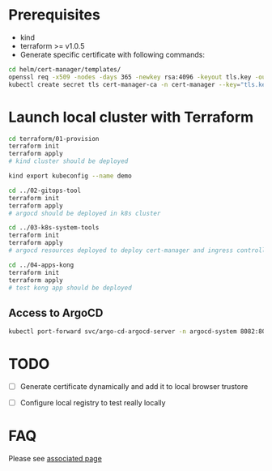 
# Prerequisites

* kind
* terraform >= v1.0.5
* Generate specific certificate with following commands:

```sh
cd helm/cert-manager/templates/
openssl req -x509 -nodes -days 365 -newkey rsa:4096 -keyout tls.key -out tls.crt -subj "/CN=k8s.local"
kubectl create secret tls cert-manager-ca -n cert-manager --key="tls.key" --cert="tls.crt" --dry-run=client -oyaml > secret.yaml
```

# Launch local cluster with Terraform


```sh
cd terraform/01-provision
terraform init
terraform apply
# kind cluster should be deployed

kind export kubeconfig --name demo

cd ../02-gitops-tool
terraform init
terraform apply
# argocd should be deployed in k8s cluster

cd ../03-k8s-system-tools
terraform init
terraform apply
# argocd resources deployed to deploy cert-manager and ingress controller (kong or nginx)

cd ../04-apps-kong
terraform init
terraform apply
# test kong app should be deployed
```

## Access to ArgoCD

```sh
kubectl port-forward svc/argo-cd-argocd-server -n argocd-system 8082:80
```


# TODO

* [ ] Generate certificate dynamically and add it to local browser trustore
* [ ] Configure local registry to test really locally


# FAQ

Please see [associated page](./docs/faq.md)

